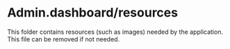 # Admin.dashboard/resources

This folder contains resources (such as images) needed by the application. This file can
be removed if not needed.
